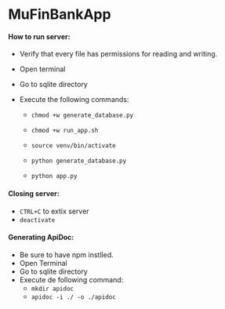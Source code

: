 # MuFinBankApp

#### How to run server:
* Verify that every file has permissions for reading and writing.
* Open terminal 
* Go to sqlite directory
* Execute the following commands:

    - `chmod +w generate_database.py`
    - `chmod +w run_app.sh`

    - `source venv/bin/activate`
    - `python generate_database.py`
    - `python app.py`

#### Closing server:
- `CTRL+C` to extix server
- `deactivate`


#### Generating ApiDoc:
* Be sure to have npm instlled.
* Open Terminal
* Go to sqlite directory
* Execute de following command:
    - `mkdir apidoc`
    - `apidoc -i ./ -o ./apidoc`
